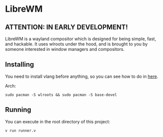# LibreWM

## ATTENTION: IN EARLY DEVELOPMENT!

LibreWM is a wayland compositor which is designed for being simple, fast, and hackable. It uses wlroots under the hood, and is brought to you by someone interested in
window managers and compositors.

## Installing
You need to install vlang before anything, so you can see how to do in [here](https://vlang.io).

Arch:

`sudo pacman -S wlroots && sudo pacman -S base-devel`

## Running
You can execute in the root directory of this project:

`v run runner.v`
